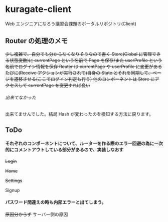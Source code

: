 # kuragate-client

Web エンジニアになろう講習会課題のポータルリポジトリ(Client)

## Router の処理のメモ

~~少し複雑で、自分でも分からなくなりそうなので書く
Store(Global に管理できる状態変数)に currentPage という名前で Page を保存/また userProfile という名前でログイン情報を保存
Router は currentPage や userProfile に変更があるたびに(Receive アクションが実行されて)自身の State とそれを同期して、ページを遷移させる(ここでログイン判定も行う)
他のコンポーネントは Store にアクセスして currentPage を変更すれば良い~~

###### 出来てなかった

出来てませんでした。結局 Hash が変わったのを検知する方法に戻ります。

## ToDo

#### それぞれのコンポーネントについて、ルーターを作る際のエラー回避の為に一次的にコメントアウトしている部分があるので、実装しなおす

~~Login~~

~~Home~~

~~Settings~~

Signup

#### パスワード間違えの時も内部エラーと出てしまう。

~~原因分からず~~
サーバー側の原因
